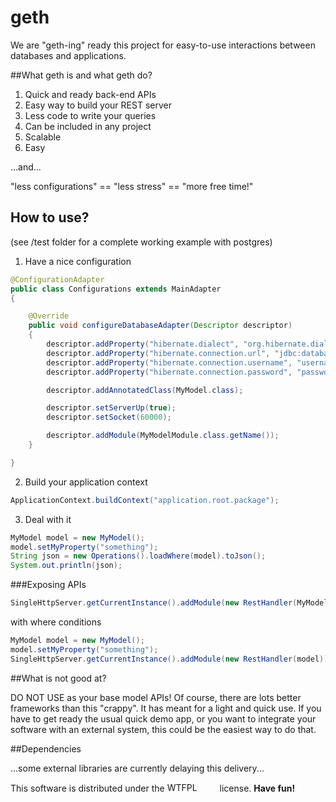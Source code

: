 # geth

We are "geth-ing" ready this project for easy-to-use interactions between databases and applications.


##What geth is and what geth do?

1. Quick and ready back-end APIs
2. Easy way to build your REST server
3. Less code to write your queries
4. Can be included in any project
5. Scalable
7. Easy

...and...

"less configurations" == "less stress" == "more free time!"


## How to use?
(see /test folder for a complete working example with postgres)

1) Have a nice configuration 

```java
@ConfigurationAdapter
public class Configurations extends MainAdapter
{

    @Override
    public void configureDatabaseAdapter(Descriptor descriptor)
    {
        descriptor.addProperty("hibernate.dialect", "org.hibernate.dialect.databaseDialect");
        descriptor.addProperty("hibernate.connection.url", "jdbc:database://my.database.com:5432/databaseName");
        descriptor.addProperty("hibernate.connection.username", "username");
        descriptor.addProperty("hibernate.connection.password", "password");

        descriptor.addAnnotatedClass(MyModel.class);

        descriptor.setServerUp(true);
        descriptor.setSocket(60000);

        descriptor.addModule(MyModelModule.class.getName());
    }

}
```

2) Build your application context

```java
ApplicationContext.buildContext("application.root.package");
```

3) Deal with it

```java
MyModel model = new MyModel();
model.setMyProperty("something");
String json = new Operations().loadWhere(model).toJson();
System.out.println(json);
```

###Exposing APIs

```java
SingleHttpServer.getCurrentInstance().addModule(new RestHandler(MyModel.class));
```

with where conditions

```java
MyModel model = new MyModel();
model.setMyProperty("something");
SingleHttpServer.getCurrentInstance().addModule(new RestHandler(model));
```

##What is not good at?

DO NOT USE as your base model APIs! Of course, there are lots better frameworks than this "crappy".
It has meant for a light and quick use. If you have to get ready the usual quick demo app, or you want to integrate
your software with an external system, this could be the easiest way to do that.


##Dependencies

...some external libraries are currently delaying this delivery...



This software is distributed under the <a href="http://www.wtfpl.net/"><img
       src="http://www.wtfpl.net/wp-content/uploads/2012/12/wtfpl-badge-4.png"
       width="80" height="15" alt="WTFPL" /></a> license. <b>Have fun!</b>
